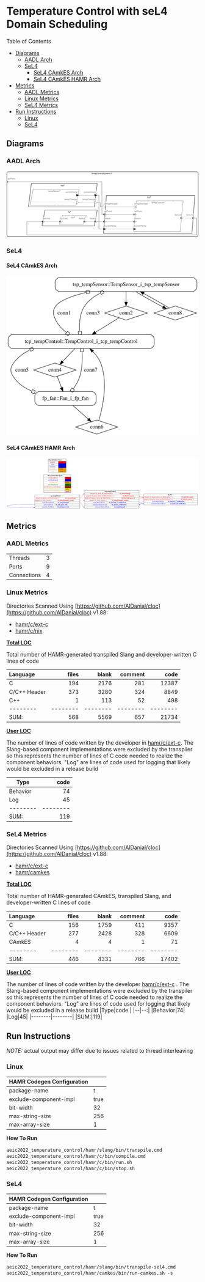 # Temperature Control with seL4 Domain Scheduling

 Table of Contents
  * [Diagrams](#diagrams)
    * [AADL Arch](#aadl-arch)
    * [SeL4](#sel4)
      * [SeL4 CAmkES Arch](#sel4-camkes-arch)
      * [SeL4 CAmkES HAMR Arch](#sel4-camkes-hamr-arch)
  * [Metrics](#metrics)
    * [AADL Metrics](#aadl-metrics)
    * [Linux Metrics](#linux-metrics)
    * [SeL4 Metrics](#sel4-metrics)
  * [Run Instructions](#run-instructions)
    * [Linux](#linux)
    * [SeL4](#sel4)

## Diagrams
### AADL Arch
![AADL Arch](aadl/diagrams/aadl-arch.svg)

### SeL4
#### SeL4 CAmkES Arch
![SeL4 CAmkES Arch](aadl/diagrams/CAmkES-arch-SeL4.svg)

#### SeL4 CAmkES HAMR Arch
![SeL4 CAmkES HAMR Arch](aadl/diagrams/CAmkES-HAMR-arch-SeL4.svg)

## Metrics
### AADL Metrics
| | |
|--|--|
|Threads|3|
|Ports|9|
|Connections|4|

### Linux Metrics
Directories Scanned Using [https://github.com/AlDanial/cloc](https://github.com/AlDanial/cloc) v1.88:
- [hamr/c/ext-c](hamr/c/ext-c)
- [hamr/c/nix](hamr/c/nix)

<u><b>Total LOC</b></u>

Total number of HAMR-generated transpiled Slang and developer-written C lines of code

Language|files|blank|comment|code
:-------|-------:|-------:|-------:|-------:
C|194|2176|281|12387
C/C++ Header|373|3280|324|8849
C++|1|113|52|498
--------|--------|--------|--------|--------
SUM:|568|5569|657|21734

<u><b>User LOC</b></u>

The number of lines of code written by the developer in [hamr/c/ext-c](hamr/c/ext-c).
The Slang-based component implementations were excluded by the transpiler so this represents the number of lines of C code needed to realize the component behaviors.
"Log" are lines of code used for logging that
likely would be excluded in a release build

|Type|code |
|--|--:|
|Behavior|74|
|Log|45|
|--------|--------|
|SUM:|119|

### SeL4 Metrics
Directories Scanned Using [https://github.com/AlDanial/cloc](https://github.com/AlDanial/cloc) v1.88:
- [hamr/c/ext-c](hamr/c/ext-c)
- [hamr/camkes](hamr/camkes)

<u><b>Total LOC</b></u>

Total number of HAMR-generated CAmkES, transpiled Slang, and developer-written C lines of code

Language|files|blank|comment|code
:-------|-------:|-------:|-------:|-------:
C|156|1759|411|9357
C/C++ Header|277|2428|328|6609
CAmkES|4|4|1|71
--------|--------|--------|--------|--------
SUM:|446|4331|766|17402

<u><b>User LOC</b></u>

The number of lines of code written by the developer [hamr/c/ext-c](hamr/c/ext-c) .
The Slang-based component implementations were excluded by the transpiler so this represents the number of lines of C code needed to realize the component behaviors.
"Log" are lines of code used for logging that
likely would be excluded in a release build
|Type|code |
|--|--:|
|Behavior|74|
|Log|45|
|--------|--------|
|SUM:|119|

## Run Instructions
*NOTE:* actual output may differ due to issues related to thread interleaving
### Linux

  |HAMR Codegen Configuration| |
  |--|--|
  | package-name | t |
  | exclude-component-impl | true |
  | bit-width | 32 |
  | max-string-size | 256 |
  | max-array-size | 1 |


  **How To Run**
  ```
  aeic2022_temperature_control/hamr/slang/bin/transpile.cmd
  aeic2022_temperature_control/hamr/c/bin/compile.cmd
  aeic2022_temperature_control/hamr/c/bin/run.sh
  aeic2022_temperature_control/hamr/c/bin/stop.sh
  ```


### SeL4

  |HAMR Codegen Configuration| |
  |--|--|
  | package-name | t |
  | exclude-component-impl | true |
  | bit-width | 32 |
  | max-string-size | 256 |
  | max-array-size | 1 |


  **How To Run**
  ```
  aeic2022_temperature_control/hamr/slang/bin/transpile-sel4.cmd
  aeic2022_temperature_control/hamr/camkes/bin/run-camkes.sh -s
  ```
